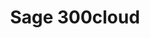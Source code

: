 ---
title: "Sage 300cloud"
lead: "Integrate your Sage 300cloud with supported Sales Channels/Webstores through Stock2Shop"
seoTitle: "Sage 300cloud Integration Features"
seoDescription: "Integrate your Sage 300cloud data source with supported Sales Channels/Webstores through Stock2Shop"
source: "sage-300cloud"
type: help
tags: ["feature"]
---